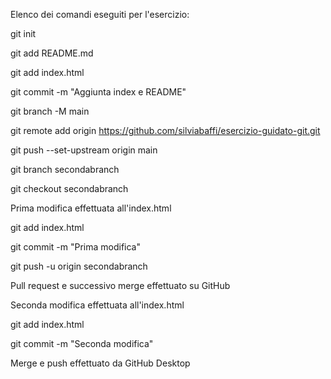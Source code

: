 Elenco dei comandi eseguiti per l'esercizio:

git init

git add README.md

git add index.html

git commit -m "Aggiunta index e README"

git branch -M main

git remote add origin https://github.com/silviabaffi/esercizio-guidato-git.git

git push --set-upstream origin main

git branch secondabranch

git checkout secondabranch

Prima modifica effettuata all'index.html

git add index.html

git commit -m "Prima modifica"

git push -u origin secondabranch

Pull request e successivo merge effettuato su GitHub

Seconda modifica effettuata all'index.html

git add index.html

git commit -m "Seconda modifica"

Merge e push effettuato da GitHub Desktop